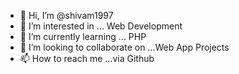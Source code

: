 - 👋 Hi, I’m @shivam1997
- 👀 I’m interested in ... Web Development
- 🌱 I’m currently learning ... PHP
- 💞️ I’m looking to collaborate on ...Web App Projects
- 📫 How to reach me ...via Github

<!---
shivam1997/shivam1997 is a ✨ special ✨ repository because its `README.md` (this file) appears on your GitHub profile.
You can click the Preview link to take a look at your changes.
--->
